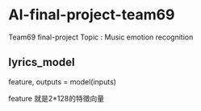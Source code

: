 # AI-final-project-team69
Team69 final-project Topic : Music emotion recognition


## lyrics_model
feature, outputs = model(inputs)

feature 就是2*128的特徵向量